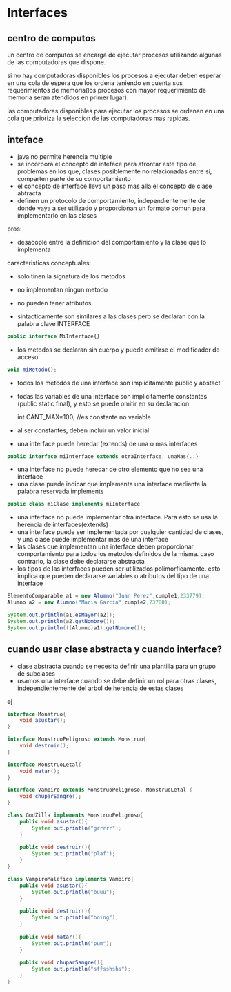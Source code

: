 # Interfaces

## centro de computos

un centro de computos se encarga de ejecutar procesos utilizando algunas de las computadoras que dispone.

si no hay computadoras disponibles los procesos a ejecutar deben esperar en una cola de espera que los ordena teniendo en cuenta sus requerimientos de memoria(los procesos con mayor requerimiento de memoria seran atendidos en primer lugar).

las computadoras disponibles para ejecutar los procesos se ordenan en una cola que prioriza la seleccion de las computadoras mas rapidas.

## inteface

- java no permite herencia multiple
- se incorpora el concepto de inteface para afrontar este tipo de problemas en los que, clases posiblemente no relacionadas entre si, comparten parte de su comportamiento
- el concepto de interface lleva un paso mas alla el concepto de clase abtracta
- definen un protocolo de comportamiento, independientemente de donde vaya a ser utilizado y proporcionan un formato comun para implementarlo en las clases

pros:

- desacople entre la definicion del comportamiento y la clase que lo implementa

caracteristicas conceptuales:

- solo tinen la signatura de los metodos
- no implementan ningun metodo
- no pueden tener atributos

- sintacticamente son similares a las clases pero se declaran con la palabra clave INTERFACE

```jsx
public interface MiInterface{}
```

- los metodos se declaran sin cuerpo y puede omitirse el modificador de acceso

```jsx
void miMetodo();
```

- todos los metodos de una interface son implicitamente public y abstact
- todas las variables de una interface son implicitamente constantes (public static final), y esto se puede omitir en su declaracion
    
    int CANT_MAX=100; //es constante no variable
    
- al ser constantes, deben incluir un valor inicial

- una interface puede heredar (extends) de una o mas interfaces

```java
public interface miInterface extends otraInterface, unaMas{..}
```

- una interface no puede heredar de otro elemento que no sea una interface
- una clase puede indicar que implementa una interface mediante la palabra reservada implements

```java
public class miClase implements miInterface
```

- una interface no puede implementar otra interface. Para esto se usa la herencia de interfaces(extends)
- una interface puede ser implementada por cualquier cantidad de clases, y una clase puede implementar mas de una interface
- las clases que implementan una interface deben proporcionar comportamiento para todos los metodos definidos de la misma. caso contrario, la clase debe declararse abstracta
- los tipos de las interfaces pueden ser utilizados polimorficamente. esto implica que pueden declararse variables o atributos del tipo de una interface

```java
ElementoComparable a1 = new Alumno("Juan Perez",cumple1,233779);
Alumno a2 = new Alumno("Maria Garcia",cumple2,23780);

System.out.println(a1.esMayor(a2));
System.out.println(a2.getNombre());
System.out.println(((Alumno)a1).getNombre());
```

## cuando usar clase abstracta y cuando interface?

- clase abstracta cuando se necesita definir una plantilla para un grupo de subclases
- usamos una interface cuando se debe definir un rol para otras clases, independientemente del arbol de herencia de estas clases

ej

```java
interface Monstruo{
	void asustar();
}

interface MonstruoPeligroso extends Monstruo{
	void destruir();
}

interface MonstruoLetal{
	void matar();
}

interface Vampiro extends MonstruoPeligroso, MonstruoLetal {
	void chuparSangre();
}

class GodZilla implements MonstruoPeligroso{
	public void asustar(){
		System.out.println("grrrrr");
	}
	
	public void destruir(){
		System.out.println("plaf");
	}
}

class VampiroMalefico implements Vampiro{
	public void asustar(){
		System.out.println("buuu");
	}
	
	public void destruir(){
		System.out.println("boing");
	}
	
	public void matar(){
		System.out.println("pum");
	}
	
	public void chuparSangre(){
		System.out.println("sffsshshs");
	}
}
```